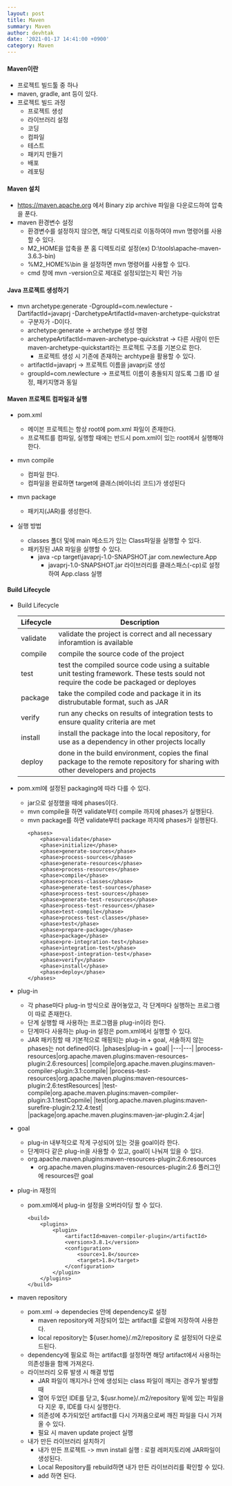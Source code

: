 ```yaml
---
layout: post
title: Maven
summary: Maven
author: devhtak
date: '2021-01-17 14:41:00 +0900'
category: Maven
---
```


#### Maven이란

- 프로젝트 빌드툴 중 하나
- maven, gradle, ant 등이 있다.
- 프로젝트 빌드 과정
  - 프로젝트 생성
  - 라이브러리 설정
  - 코딩
  - 컴파일
  - 테스트
  - 패키지 만들기
  - 배포
  - 레포팅
  
#### Maven 설치

- https://maven.apache.org 에서 Binary zip archive 파일을 다운로드하여 압축을 푼다.
- maven 환경변수 설정
  - 환경변수를 설정하지 않으면, 해당 디렉토리로 이동하여야 mvn 명령어를 사용할 수 있다.
  - M2_HOME을 압축을 푼 홈 디렉토리로 설정(ex) D:\tools\apache-maven-3.6.3-bin)
  - %M2_HOME%\bin 을 설정하면 mvn 명령어를 사용할 수 있다.
  - cmd 창에 mvn -version으로 제대로 설정되었는지 확인 가능

#### Java 프로젝트 생성하기

- mvn archetype:generate -DgroupId=com.newlecture -DartifactId=javaprj -DarchetypeArtifactId=maven-archetype-quickstrat
  - 구분자가 -D이다.
  - archetype:generate -> archetype 생성 명령
  - archetypeArtifactId=maven-archetype-quickstrat -> 다른 사람이 만든 maven-archetype-quickstart라는 프로젝트 구조를 기본으로 한다.
    - 프로젝트 생성 시 기존에 존재하는 archtype을 활용할 수 있다.
  - artifactId=javaprj -> 프로젝트 이름을 javaprj로 생성
  - groupId=com.newlecture -> 프로젝트 이름이 충돌되지 않도록 그룹 ID 설정, 패키지명과 동일
  
#### Maven 프로젝트 컴파일과 실행

- pom.xml
  - 메이븐 프로젝트는 항상 root에 pom.xml 파일이 존재한다.
  - 프로젝트를 컴파일, 실행할 때에는 반드시 pom.xml이 있는 root에서 실행해야 한다.
    
- mvn compile
  - 컴파일 한다.
  - 컴파일을 완료하면 target에 클래스(바이너리 코드)가 생성된다
  
- mvn package
  - 패키지(JAR)를 생성한다.

- 실행 방법
  - classes 폴더 및에 main 메소드가 있는 Class파일을 실행할 수 있다.
  - 패키징된 JAR 파일을 실행할 수 있다. 
    - java -cp target\javaprj-1.0-SNAPSHOT.jar com.newlecture.App
      - javaprj-1.0-SNAPSHOT.jar 라이브러리를 클래스패스(-cp)로 설정하여 App.class 실행
      
#### Build Lifecycle

- Build Lifecycle

  |Lifecycle|Description|
  |---|---|
  |validate|validate the project is correct and all necessary inforamtion is available|
  |compile|compile the source code of the project|
  |test|test the compiled source code using a suitable unit testing framework. These tests sould not require the code be packaged or deployes|
  |package|take the compiled code and package it in its distrubutable format, such as JAR|
  |verify|run any checks on results of integration tests to ensure quality criteria are met|
  |install|install the package into the local repository, for use as a dependency in other projects locally|
  |deploy|done in the build environment, copies the final package to the remote repository for sharing with other developers and projects|  

- pom.xml에 설정된 packaging에 따라 다를 수 있다.
  - <packaging>jar</packaging>으로 설정했을 때에 phases이다.
  - mvn compile을 하면 validate부터 compile 까지에 phases가 실행된다.
  - mvn package를 하면 validate부터 package 까지에 phases가 실행된다.
    ```
    <phases>
        <phase>validate</phase>
        <phase>initialize</phase>
        <phase>generate-sources</phase>
        <phase>process-sources</phase>
        <phase>generate-resources</phase>
        <phase>process-resources</phase>
        <phase>compile</phase>
        <phase>process-classes</phase>
        <phase>generate-test-sources</phase>
        <phase>process-test-sources</phase>
        <phase>generate-test-resources</phase>
        <phase>process-test-resources</phase>
        <phase>test-compile</phase>
        <phase>process-test-classes</phase>
        <phase>test</phase>
        <phase>prepare-package</phase>
        <phase>package</phase>
        <phase>pre-integration-test</phase>
        <phase>integration-test</phase>
        <phase>post-integration-test</phase>
        <phase>verify</phase>
        <phase>install</phase>
        <phase>deploy</phase>
    </phases>
    ```
- plug-in
  - 각 phase마다 plug-in 방식으로 끊어놓았고, 각 단계마다 실행하는 프로그램이 따로 존재한다.
  - 단계 실행할 때 사용하는 프로그램을 plug-in이라 한다.
  - 단계마다 사용하는 plug-in 설정은 pom.xml에서 실행할 수 있다.
  - JAR 패키징할 때 기본적으로 매핑되는 plug-in + goal, 서술하지 않는 phases는 not defined이다.
    |phases|plug-in + goal|
    |---|---|
    |process-resources|org.apache.maven.plugins:maven-resources-plugin:2.6:resources|
    |compile|org.apache.maven.plugins:maven-compiler-plugin:3.1:compile|
    |process-test-resources|org.apache.maven.plugins:maven-resources-plugin:2.6:testResources|
    |test-compile|org.apache.maven.plugins:maven-compiler-plugin:3.1:testCopmile|
    |test|org.apache.maven.plugins:maven-surefire-plugin:2.12.4:test|
    |package|org.apache.maven.plugins:maven-jar-plugin:2.4:jar|
      
- goal
  - plug-in 내부적으로 작게 구성되어 있는 것을 goal이라 한다.
  - 단계마다 같은 plug-in을 사용할 수 있고, goal이 나눠져 있을 수 있다.
  - org.apache.maven.plugins:maven-resources-plugin:2.6:resources
    - org.apache.maven.plugins:maven-resources-plugin:2.6 플러그인에 resources란 goal
  
- plug-in 재정의
  - pom.xml에서 plug-in 설정을 오버라이딩 할 수 있다.
    ```
    <build>
        <plugins>
            <plugin>
                <artifactId>maven-compiler-plugin</artifactId>
                <version>3.8.1</version>
                <configuration>
                    <source>1.8</source>
                    <target>1.8</target>
                </configuration>
            </plugin>
        </plugins>
    </build>
    ```

- maven repository
  - pom.xml -> dependecies 안에 dependency로 설정
    - maven repository에 저장되어 있는 artifact를 로컬에 저장하여 사용한다.
    - local repository는 ${user.home}/.m2/repository 로 설정되어 다운로드된다.
  - dependency에 필요로 하는 artifact를 설정하면 해당 artifact에서 사용하는 의존성들을 함께 가져온다.
  - 라이브러리 오류 발생 시 해결 방법
    - JAR 파일이 깨지거나 안에 생성되는 class 파일이 깨지는 경우가 발생할 때
    - 열어 두었던 IDE를 닫고, ${usr.home}/.m2/repository 밑에 있는 파일을 다 지운 후, IDE를 다시 실행한다.
    - 의존성에 추가되었던 artifact를 다시 가져옴으로써 깨진 파일을 다시 가져올 수 있다.
    - 필요 시 maven update project 실행
  - 내가 만든 라이브러리 설치하기
    - 내가 만든 프로젝트 -> mvn install 실행 : 로컬 레퍼지토리에 JAR파일이 생성된다.
    - Local Repository를 rebuild하면 내가 만든 라이브러리를 확인할 수 있다.
    - add 하면 된다.

